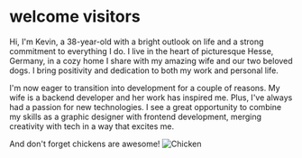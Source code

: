 # welcome visitors

Hi, I'm Kevin, a 38-year-old with a bright outlook on life and a strong commitment to everything I do. I live in the heart of picturesque Hesse, Germany, in a cozy home I share with my amazing wife and our two beloved dogs. I bring positivity and dedication to both my work and personal life.

I'm now eager to transition into development for a couple of reasons. My wife is a backend developer and her work has inspired me. Plus, I've always had a passion for new technologies. I see a great opportunity to combine my skills as a graphic designer with frontend development, merging creativity with tech in a way that excites me.


And don't forget chickens are awesome!
![Chicken](https://as2.ftcdn.net/v2/jpg/05/79/50/05/1000_F_579500581_TGFXIIAb4hM6gB9XVEKMEELzQDs6kQhX.jpg)


